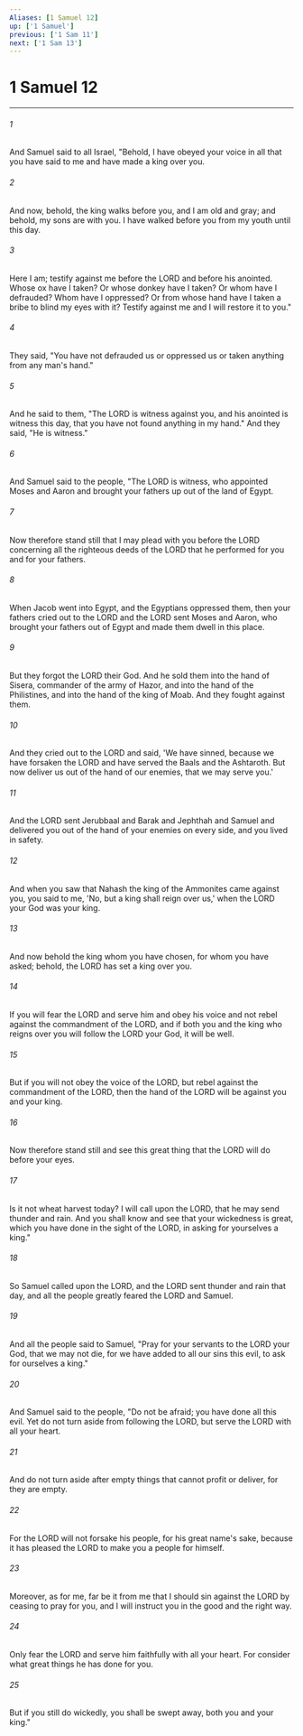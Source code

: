 ```yaml
---
Aliases: [1 Samuel 12]
up: ['1 Samuel']
previous: ['1 Sam 11']
next: ['1 Sam 13']
---
```

# 1 Samuel 12
***



###### 1 
And Samuel said to all Israel, "Behold, I have obeyed your voice in all that you have said to me and have made a king over you. 

###### 2 
And now, behold, the king walks before you, and I am old and gray; and behold, my sons are with you. I have walked before you from my youth until this day. 

###### 3 
Here I am; testify against me before the LORD and before his anointed. Whose ox have I taken? Or whose donkey have I taken? Or whom have I defrauded? Whom have I oppressed? Or from whose hand have I taken a bribe to blind my eyes with it? Testify against me and I will restore it to you." 

###### 4 
They said, "You have not defrauded us or oppressed us or taken anything from any man's hand." 

###### 5 
And he said to them, "The LORD is witness against you, and his anointed is witness this day, that you have not found anything in my hand." And they said, "He is witness." 

###### 6 
And Samuel said to the people, "The LORD is witness, who appointed Moses and Aaron and brought your fathers up out of the land of Egypt. 

###### 7 
Now therefore stand still that I may plead with you before the LORD concerning all the righteous deeds of the LORD that he performed for you and for your fathers. 

###### 8 
When Jacob went into Egypt, and the Egyptians oppressed them, then your fathers cried out to the LORD and the LORD sent Moses and Aaron, who brought your fathers out of Egypt and made them dwell in this place. 

###### 9 
But they forgot the LORD their God. And he sold them into the hand of Sisera, commander of the army of Hazor, and into the hand of the Philistines, and into the hand of the king of Moab. And they fought against them. 

###### 10 
And they cried out to the LORD and said, 'We have sinned, because we have forsaken the LORD and have served the Baals and the Ashtaroth. But now deliver us out of the hand of our enemies, that we may serve you.' 

###### 11 
And the LORD sent Jerubbaal and Barak and Jephthah and Samuel and delivered you out of the hand of your enemies on every side, and you lived in safety. 

###### 12 
And when you saw that Nahash the king of the Ammonites came against you, you said to me, 'No, but a king shall reign over us,' when the LORD your God was your king. 

###### 13 
And now behold the king whom you have chosen, for whom you have asked; behold, the LORD has set a king over you. 

###### 14 
If you will fear the LORD and serve him and obey his voice and not rebel against the commandment of the LORD, and if both you and the king who reigns over you will follow the LORD your God, it will be well. 

###### 15 
But if you will not obey the voice of the LORD, but rebel against the commandment of the LORD, then the hand of the LORD will be against you and your king. 

###### 16 
Now therefore stand still and see this great thing that the LORD will do before your eyes. 

###### 17 
Is it not wheat harvest today? I will call upon the LORD, that he may send thunder and rain. And you shall know and see that your wickedness is great, which you have done in the sight of the LORD, in asking for yourselves a king." 

###### 18 
So Samuel called upon the LORD, and the LORD sent thunder and rain that day, and all the people greatly feared the LORD and Samuel. 

###### 19 
And all the people said to Samuel, "Pray for your servants to the LORD your God, that we may not die, for we have added to all our sins this evil, to ask for ourselves a king." 

###### 20 
And Samuel said to the people, "Do not be afraid; you have done all this evil. Yet do not turn aside from following the LORD, but serve the LORD with all your heart. 

###### 21 
And do not turn aside after empty things that cannot profit or deliver, for they are empty. 

###### 22 
For the LORD will not forsake his people, for his great name's sake, because it has pleased the LORD to make you a people for himself. 

###### 23 
Moreover, as for me, far be it from me that I should sin against the LORD by ceasing to pray for you, and I will instruct you in the good and the right way. 

###### 24 
Only fear the LORD and serve him faithfully with all your heart. For consider what great things he has done for you. 

###### 25 
But if you still do wickedly, you shall be swept away, both you and your king."
